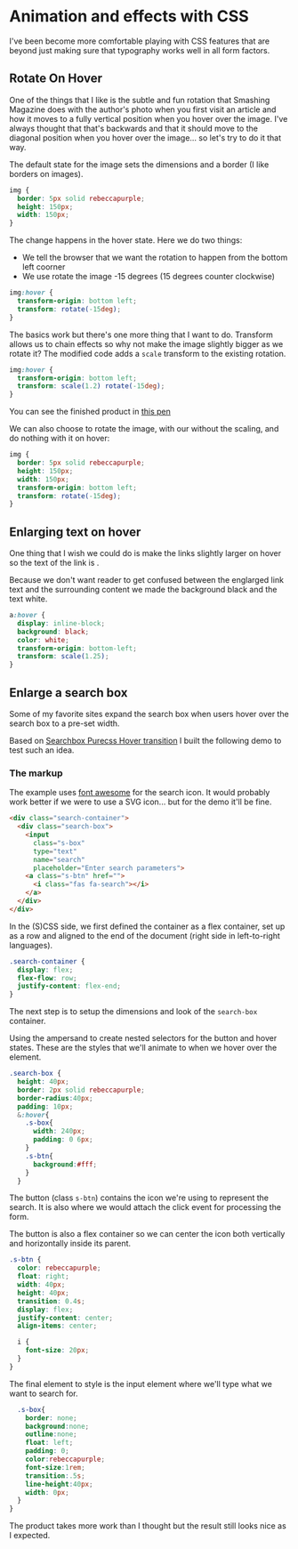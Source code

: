 # Animation and effects with CSS

I've been become more comfortable playing with CSS features that are beyond just making sure that typography works well in all form factors.

## Rotate On Hover

One of the things that I like is the subtle and fun rotation that Smashing Magazine does with the author's photo when you first visit an article and how it moves to a fully vertical position when you hover over the image. I've always thought that that's backwards and that it should move to the diagonal position when you hover over the image&hellip; so let's try to do it that way.

The default state for the image sets the dimensions and a border (I like borders on images).

```css
img {
  border: 5px solid rebeccapurple;
  height: 150px;
  width: 150px;
}
```

The change happens in the hover state. Here we do two things:

* We tell the browser that we want the rotation to happen from the bottom left coorner
* We use rotate the image -15 degrees (15 degrees counter clockwise)

```css
img:hover {
  transform-origin: bottom left;
  transform: rotate(-15deg);
}
```

The basics work but there's one more thing that I want to do. Transform allows us to chain effects so why not make the image slightly bigger as we rotate it? The modified code adds a `scale` transform to the existing rotation.

```css
img:hover {
  transform-origin: bottom left;
  transform: scale(1.2) rotate(-15deg);
}
```

You can see the finished product in [this pen](https://codepen.io/caraya/pen/BqGvgO)

We can also choose to rotate the image, with our without the scaling, and do nothing with it on hover:

```css
img {
  border: 5px solid rebeccapurple;
  height: 150px;
  width: 150px;
  transform-origin: bottom left;
  transform: rotate(-15deg);
}
```

## Enlarging text on hover

One thing that I wish we could do is make the links slightly larger on hover so the text of the link is .

Because we don't want reader to get confused between the englarged link text and the surrounding content we made the background black and the text white.

```css
a:hover {
  display: inline-block;
  background: black;
  color: white;
  transform-origin: bottom-left;
  transform: scale(1.25);
}
```

## Enlarge a search box

Some of my favorite sites expand the search box when users hover over the search box to a pre-set width.

Based on [Searchbox Purecss Hover transition](https://codepen.io/akmalnawfer/details/xzapKG) I built the following demo to test such an idea.

### The markup

The example uses [font awesome](https://fontawesome.com/) for the search icon. It would probably work better if we were to use a SVG icon... but for the demo it'll be fine.

```html
<div class="search-container">
  <div class="search-box">
    <input
      class="s-box"
      type="text"
      name="search"
      placeholder="Enter search parameters">
    <a class="s-btn" href="">
      <i class="fas fa-search"></i>
    </a>
  </div>
</div>
```

In the (S)CSS side, we first defined the container as a flex container, set up as a row and aligned to the end of the document (right side in left-to-right languages).

```scss
.search-container {
  display: flex;
  flex-flow: row;
  justify-content: flex-end;
}
```

The next step is to setup the dimensions and look of the `search-box` container.

Using the ampersand to create nested selectors for the button and hover states. These are the styles that we'll animate to when we hover over the element.

```scss
.search-box {
  height: 40px;
  border: 2px solid rebeccapurple;
  border-radius:40px;
  padding: 10px;
  &:hover{
    .s-box{
      width: 240px;
      padding: 0 6px;
    }
    .s-btn{
      background:#fff;
    }
  }
```

The button (class `s-btn`) contains the icon we're using to represent the search. It is also where we would attach the click event for processing the form.

The button is also a flex container so we can center the icon both vertically and horizontally inside its parent.

```scss
.s-btn {
  color: rebeccapurple;
  float: right;
  width: 40px;
  height: 40px;
  transition: 0.4s;
  display: flex;
  justify-content: center;
  align-items: center;

  i {
    font-size: 20px;
  }
}
```

The final element to style is the input element where we'll type what we want to search for.

```scss
  .s-box{
    border: none;
    background:none;
    outline:none;
    float: left;
    padding: 0;
    color:rebeccapurple;
    font-size:1rem;
    transition:.5s;
    line-height:40px;
    width: 0px;
  }
}
```

The product takes more work than I thought but the result still looks nice as I expected.

